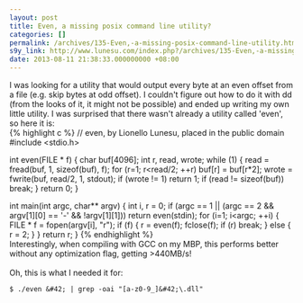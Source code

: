 ```yaml
---
layout: post
title: Even, a missing posix command line utility?
categories: []
permalink: /archives/135-Even,-a-missing-posix-command-line-utility.html
s9y_link: http://www.lunesu.com/index.php?/archives/135-Even,-a-missing-posix-command-line-utility.html
date: 2013-08-11 21:38:33.000000000 +08:00
---
```

I was looking for a utility that would output every byte at an even offset from a file (e.g. skip bytes at odd offset). I couldn't figure out how to do it with dd (from the looks of it, it might not be possible) and ended up writing my own little utility. I was surprised that there wasn't already a utility called 'even', so here it is: <br />
{% highlight c %}
// even, by Lionello Lunesu, placed in the public domain
#include &lt;stdio.h>

int even(FILE &#42; f)
{
  char buf[4096];
  int r, read, wrote;
  while (1)
  {
    read = fread(buf, 1, sizeof(buf), f);
    for (r=1; r&lt;read/2; ++r)
      buf[r] = buf[r*2];
    wrote = fwrite(buf, read/2, 1, stdout);
    if (wrote != 1)
      return 1;
    if (read != sizeof(buf))
      break;
  }
  return 0;
}

int main(int argc, char&#42;&#42; argv)
{
  int i, r = 0;
  if (argc == 1 || (argc == 2 &&amp; argv[1][0] == '-' &&amp; !argv[1][1]))
    return even(stdin);
  for (i=1; i&lt;argc; ++i)
  {
    FILE &#42; f = fopen(argv[i], "r");
    if (f)
    {
      r = even(f);
      fclose(f);
      if (r)
        break;
    }
    else
    {
      r = 2;
    }
  }
  return r;
}
{% endhighlight %}
<br />
Interestingly, when compiling with GCC on my MBP, this performs better without any optimization flag, getting >440MB/s!<br />
<br />
Oh, this is what I needed it for:<br />
```
$ ./even &#42; | grep -oai "[a-z0-9_]&#42;\.dll"
```
